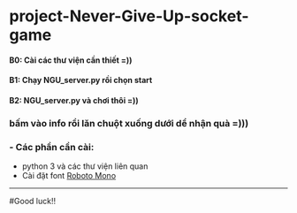 # project-Never-Give-Up-socket-game

#### B0: Cài các thư viện cần thiết =))

#### B1: Chạy NGU_server.py rồi chọn start

#### B2: NGU_server.py và chơi thôi =))

### **bấm vào info rồi lăn chuột xuống dưới dể nhận quà =)))**

### - Các phần cần cài:

- python 3 và các thư viện liên quan
- Cài đặt font [Roboto Mono](https://fonts.google.com/specimen/Roboto+Mono?query=roboto+)

-------------------------------------------------------------------------

#Good luck!!
